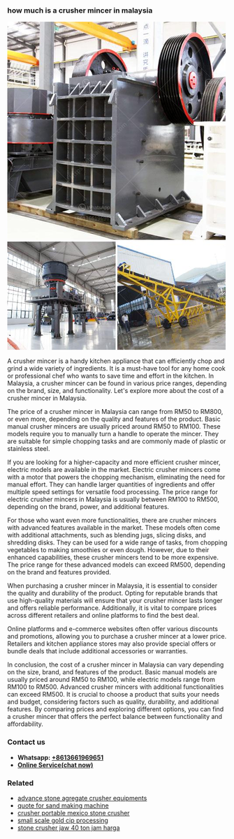 <h3>how much is a crusher mincer in malaysia</h3><img src='1708408179.jpg' alt=''><p>A crusher mincer is a handy kitchen appliance that can efficiently chop and grind a wide variety of ingredients. It is a must-have tool for any home cook or professional chef who wants to save time and effort in the kitchen. In Malaysia, a crusher mincer can be found in various price ranges, depending on the brand, size, and functionality. Let's explore more about the cost of a crusher mincer in Malaysia.</p><p>The price of a crusher mincer in Malaysia can range from RM50 to RM800, or even more, depending on the quality and features of the product. Basic manual crusher mincers are usually priced around RM50 to RM100. These models require you to manually turn a handle to operate the mincer. They are suitable for simple chopping tasks and are commonly made of plastic or stainless steel.</p><p>If you are looking for a higher-capacity and more efficient crusher mincer, electric models are available in the market. Electric crusher mincers come with a motor that powers the chopping mechanism, eliminating the need for manual effort. They can handle larger quantities of ingredients and offer multiple speed settings for versatile food processing. The price range for electric crusher mincers in Malaysia is usually between RM100 to RM500, depending on the brand, power, and additional features.</p><p>For those who want even more functionalities, there are crusher mincers with advanced features available in the market. These models often come with additional attachments, such as blending jugs, slicing disks, and shredding disks. They can be used for a wide range of tasks, from chopping vegetables to making smoothies or even dough. However, due to their enhanced capabilities, these crusher mincers tend to be more expensive. The price range for these advanced models can exceed RM500, depending on the brand and features provided.</p><p>When purchasing a crusher mincer in Malaysia, it is essential to consider the quality and durability of the product. Opting for reputable brands that use high-quality materials will ensure that your crusher mincer lasts longer and offers reliable performance. Additionally, it is vital to compare prices across different retailers and online platforms to find the best deal.</p><p>Online platforms and e-commerce websites often offer various discounts and promotions, allowing you to purchase a crusher mincer at a lower price. Retailers and kitchen appliance stores may also provide special offers or bundle deals that include additional accessories or warranties.</p><p>In conclusion, the cost of a crusher mincer in Malaysia can vary depending on the size, brand, and features of the product. Basic manual models are usually priced around RM50 to RM100, while electric models range from RM100 to RM500. Advanced crusher mincers with additional functionalities can exceed RM500. It is crucial to choose a product that suits your needs and budget, considering factors such as quality, durability, and additional features. By comparing prices and exploring different options, you can find a crusher mincer that offers the perfect balance between functionality and affordability.</p><h3>Contact us</h3><ul><li><strong>Whatsapp:&nbsp;<a href="https://wa.me/8613661969651">+8613661969651</a></strong></li><li><a href="https://swt.shibang-china.com/?git&amp;zhl&amp;how much is a crusher mincer in malaysia"><strong>Online Service(chat now)</strong></a></li></ul><h3>Related</h3><ul><li><a href='advance stone agregate crusher equipments.md'>advance stone agregate crusher equipments</a></li><li><a href='quote for sand making machine.md'>quote for sand making machine</a></li><li><a href='crusher portable mexico stone crusher.md'>crusher portable mexico stone crusher</a></li><li><a href='small scale gold cip processing.md'>small scale gold cip processing</a></li><li><a href='stone crusher jaw 40 ton jam harga.md'>stone crusher jaw 40 ton jam harga</a></li></ul>
